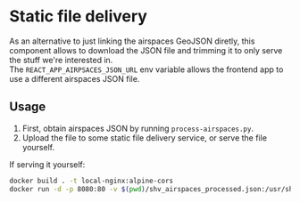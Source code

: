 # Static file delivery
As an alternative to just linking the airspaces GeoJSON diretly, this component allows to download the JSON file and trimming it to only serve the stuff we're interested in.  
The `REACT_APP_AIRPSACES_JSON_URL` env variable allows the frontend app to use a different airspaces JSON file.  

## Usage
1. First, obtain airspaces JSON by running `process-airspaces.py`.
2. Upload the file to some static file delivery service, or serve the file yourself.

If serving it yourself:
```bash
docker build . -t local-nginx:alpine-cors
docker run -d -p 8080:80 -v $(pwd)/shv_airspaces_processed.json:/usr/share/nginx/html/shv_airspaces_processed.json local-nginx:alpine-cors
```